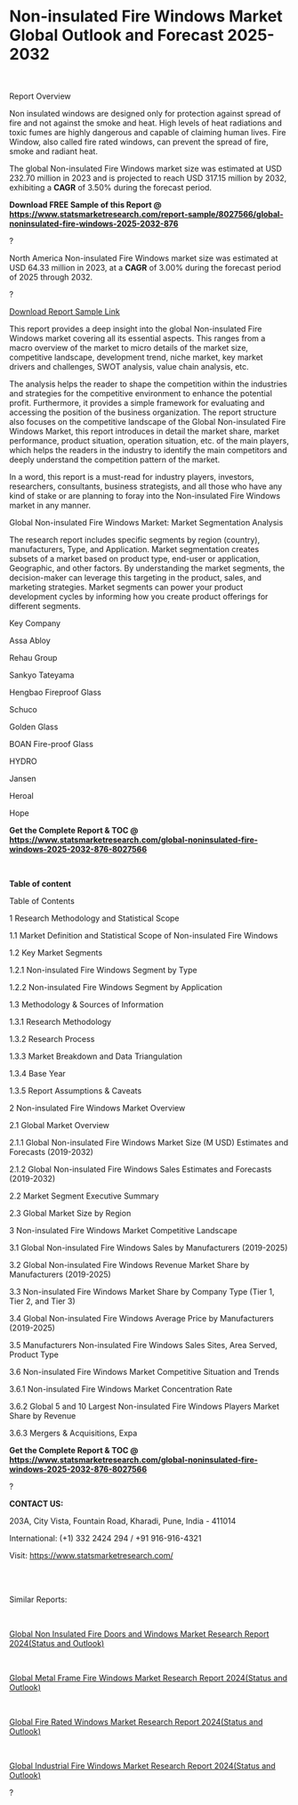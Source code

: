 <h1>Non-insulated Fire Windows Market Global Outlook and Forecast 2025-2032</h1><br/><p>Report Overview</p>
 
 
 
 <p>Non insulated windows are designed only for protection against spread of fire and not against the smoke and heat. High levels of heat radiations and toxic fumes are highly dangerous and capable of claiming human lives. Fire Window, also called fire rated windows, can prevent the spread of fire, smoke and radiant heat.</p>
 
 
 
 <p>The global Non-insulated Fire Windows market size was estimated at USD 232.70 million in 2023 and is projected to reach USD 317.15 million by 2032, exhibiting a <strong>CAGR</strong> of 3.50% during the forecast period.</p>
 
 
 
 <div><b>Download FREE Sample of this Report @ <a href="https://www.statsmarketresearch.com/download-free-sample/8027566/global-noninsulated-fire-windows-2025-2032-876">https://www.statsmarketresearch.com/report-sample/8027566/global-noninsulated-fire-windows-2025-2032-876</a></b></div>
 
 
 
 <p>? </p>
 
 
 
 <p>North America Non-insulated Fire Windows market size was estimated at USD 64.33 million in 2023, at a <strong>CAGR</strong> of 3.00% during the forecast period of 2025 through 2032.</p>
 
 
 
 <p>? </p>
 
 
 
 <p><a href="https://www.statsmarketresearch.com/download-free-sample/8027566/global-noninsulated-fire-windows-2025-2032-876">Download Report Sample Link</a></p>
 
 
 
 <p>This report provides a deep insight into the global Non-insulated Fire Windows market covering all its essential aspects. This ranges from a macro overview of the market to micro details of the market size, competitive landscape, development trend, niche market, key market drivers and challenges, SWOT analysis, value chain analysis, etc.</p>
 
 
 
 <p>The analysis helps the reader to shape the competition within the industries and strategies for the competitive environment to enhance the potential profit. Furthermore, it provides a simple framework for evaluating and accessing the position of the business organization. The report structure also focuses on the competitive landscape of the Global Non-insulated Fire Windows Market, this report introduces in detail the market share, market performance, product situation, operation situation, etc. of the main players, which helps the readers in the industry to identify the main competitors and deeply understand the competition pattern of the market.</p>
 
 
 
 <p>In a word, this report is a must-read for industry players, investors, researchers, consultants, business strategists, and all those who have any kind of stake or are planning to foray into the Non-insulated Fire Windows market in any manner.</p>
 
 
 
 <p>Global Non-insulated Fire Windows Market: Market Segmentation Analysis</p>
 
 
 
 <p>The research report includes specific segments by region (country), manufacturers, Type, and Application. Market segmentation creates subsets of a market based on product type, end-user or application, Geographic, and other factors. By understanding the market segments, the decision-maker can leverage this targeting in the product, sales, and marketing strategies. Market segments can power your product development cycles by informing how you create product offerings for different segments.</p>
 
 
 
 <p>Key Company</p>
 
 
 
 <p>Assa Abloy</p>
 
 
 
 <p>Rehau Group</p>
 
 
 
 <p>Sankyo Tateyama</p>
 
 
 
 <p>Hengbao Fireproof Glass</p>
 
 
 
 <p>Schuco</p>
 
 
 
 <p>Golden Glass</p>
 
 
 
 <p>BOAN Fire-proof Glass</p>
 
 
 
 <p>HYDRO</p>
 
 
 
 <p>Jansen</p>
 
 
 
 <p>Heroal</p>
 
 
 
 <p>Hope</p>
 
 
 
 <div><b>Get the Complete Report & TOC @ <a href="https://www.statsmarketresearch.com/global-noninsulated-fire-windows-2025-2032-876-8027566">https://www.statsmarketresearch.com/global-noninsulated-fire-windows-2025-2032-876-8027566</a></b></div>
 
 
 
 <p><br />
 
 <b>Table of content</b></p>
 
 
 
 <p>Table of Contents<br />
 
 1 Research Methodology and Statistical Scope<br />
 
 1.1 Market Definition and Statistical Scope of Non-insulated Fire Windows<br />
 
 1.2 Key Market Segments<br />
 
 1.2.1 Non-insulated Fire Windows Segment by Type<br />
 
 1.2.2 Non-insulated Fire Windows Segment by Application<br />
 
 1.3 Methodology & Sources of Information<br />
 
 1.3.1 Research Methodology<br />
 
 1.3.2 Research Process<br />
 
 1.3.3 Market Breakdown and Data Triangulation<br />
 
 1.3.4 Base Year<br />
 
 1.3.5 Report Assumptions & Caveats<br />
 
 2 Non-insulated Fire Windows Market Overview<br />
 
 2.1 Global Market Overview<br />
 
 2.1.1 Global Non-insulated Fire Windows Market Size (M USD) Estimates and Forecasts (2019-2032)<br />
 
 2.1.2 Global Non-insulated Fire Windows Sales Estimates and Forecasts (2019-2032)<br />
 
 2.2 Market Segment Executive Summary<br />
 
 2.3 Global Market Size by Region<br />
 
 3 Non-insulated Fire Windows Market Competitive Landscape<br />
 
 3.1 Global Non-insulated Fire Windows Sales by Manufacturers (2019-2025)<br />
 
 3.2 Global Non-insulated Fire Windows Revenue Market Share by Manufacturers (2019-2025)<br />
 
 3.3 Non-insulated Fire Windows Market Share by Company Type (Tier 1, Tier 2, and Tier 3)<br />
 
 3.4 Global Non-insulated Fire Windows Average Price by Manufacturers (2019-2025)<br />
 
 3.5 Manufacturers Non-insulated Fire Windows Sales Sites, Area Served, Product Type<br />
 
 3.6 Non-insulated Fire Windows Market Competitive Situation and Trends<br />
 
 3.6.1 Non-insulated Fire Windows Market Concentration Rate<br />
 
 3.6.2 Global 5 and 10 Largest Non-insulated Fire Windows Players Market Share by Revenue<br />
 
 3.6.3 Mergers & Acquisitions, Expa</p>
 
 
 
 <div><b>Get the Complete Report & TOC @ <a href="https://www.statsmarketresearch.com/global-noninsulated-fire-windows-2025-2032-876-8027566">https://www.statsmarketresearch.com/global-noninsulated-fire-windows-2025-2032-876-8027566</a></b></div>
 
 
 
 <p>? </p>
 
 
 
 <p><b>CONTACT US:</b><br />
 
 203A, City Vista, Fountain Road, Kharadi, Pune, India - 411014<br />
 
 International: (+1) 332 2424 294 / +91 916-916-4321<br />
 
 Visit: <a href="https://www.statsmarketresearch.com/">https://www.statsmarketresearch.com/</a><br />
 
 <br />
 
 <br />
 
 Similar Reports:<br />
 
 <br />
 
 <a href="https://www.statsmarketresearch.com/global-non-insulated-fire-doors-windows-2024-248-7939155">Global Non Insulated Fire Doors and Windows Market Research Report 2024(Status and Outlook)</a><br />
 
 <br />
 
 <a href="https://www.statsmarketresearch.com/global-metal-frame-fire-windows-2024-537-7937068">Global Metal Frame Fire Windows Market Research Report 2024(Status and Outlook)</a><br />
 
 <br />
 
 <a href="https://www.statsmarketresearch.com/global-fire-rated-windows-2024-101-7935606">Global Fire Rated Windows Market Research Report 2024(Status and Outlook)</a><br />
 
 <br />
 
 <a href="https://www.statsmarketresearch.com/global-industrial-fire-windows-2024-908-7921938">Global Industrial Fire Windows Market Research Report 2024(Status and Outlook)</a><br />
 
 ? </p>